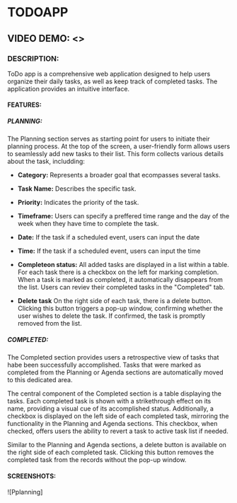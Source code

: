 # TODOAPP
## VIDEO DEMO: <>
### DESCRIPTION:
ToDo app is a comprehensive web application designed to help users organize their daily tasks, as well as keep track of completed tasks.
The application provides an intuitive interface.

#### FEATURES:


##### PLANNING:

The Planning section serves as starting point for users to initiate their planning process.
At the top of the screen, a user-friendly form allows users to seamlessly add new tasks to
their list. This form collects various details about the task, includding:

- **Category:** Represents a broader goal that ecompasses several tasks.
- **Task Name:** Describes the specific task.
- **Priority:** Indicates the priority of the task.
- **Timeframe:** Users can specify a preffered time range and the day of the week when they
have time to complete the task.
- **Date:** If the task if a scheduled event, users can input the date
- **Time:** If the task if a scheduled event, users can input the time

- **Completeon status:**
All added tasks are displayed in a list within a table. For each task there is a checkbox on
the left for marking completion. When a task is marked as completed, it automatically disappears
from the list. Users can reviev their completed tasks in the "Completed" tab.

- **Delete task**
On the right side of each task, there is a delete button. Clicking this button triggers a pop-up
window, confirming whether the user wishes to delete the task. If confirmed, the task is promptly
removed from the list.


##### COMPLETED:

The Completed section provides users a retrospective view of tasks that habe been successfully
accomplished. Tasks that were marked as completed from the Planning or Agenda sections are
automatically moved to this dedicated area.

The central component of the Completed section is a table displaying the tasks. Each completed task
is shown with a strikethrough effect on its name, providing a visual cue of its accomplished status.
Additionally, a checkbox is displayed on the left side of each completed task, mirroring the
functionality in the Planning and Agenda sections. This checkbox, when checked, offers users the
ability to revert a task to active task list if needed.

Similar to the Planning and Agenda sections, a delete button is available on the right side of each
completed task. Clicking this button removes the completed task from the records without the pop-up
window.

#### SCREENSHOTS:
![Pplanning]
